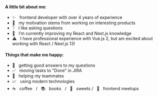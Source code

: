 #### A little bit about me:
- ✨ &nbsp; frontend developer with over 4 years of experience
- :dizzy: &nbsp; my motivation stems from working on interesting products
- :grey_question: &nbsp; I like asking questions
- 🌱 &nbsp; I’m currently improving my React and Next.js knowledge
- :warning: &nbsp; I have professional experience with Vue.js 2, but am excited about working with React / Next.js 13!



#### Things that make me happy:
- :raised_hands: &nbsp; getting good answers to my questions
- :white_check_mark: &nbsp; moving tasks to "Done" in JIRA
- :muscle: &nbsp; helping my teammates
- :chart_with_upwards_trend: &nbsp; using modern technologies
- :coffee: &nbsp; coffee &nbsp; / &nbsp; :books: &nbsp; books &nbsp; / &nbsp; :doughnut: &nbsp; sweets / &nbsp; :pizza: &nbsp; frontend meetups



<!--
**anabatel1/anabatel1** is a ✨ _special_ ✨ repository because its `README.md` (this file) appears on your GitHub profile.

Here are some ideas to get you started:

- 🔭 I’m currently working on ...
- 🌱 I’m currently learning ...
- 👯 I’m looking to collaborate on ...
- 🤔 I’m looking for help with ...
- 💬 Ask me about ...
- 📫 How to reach me: ...
- 😄 Pronouns: ...
- ⚡ Fun fact: ...
-->
